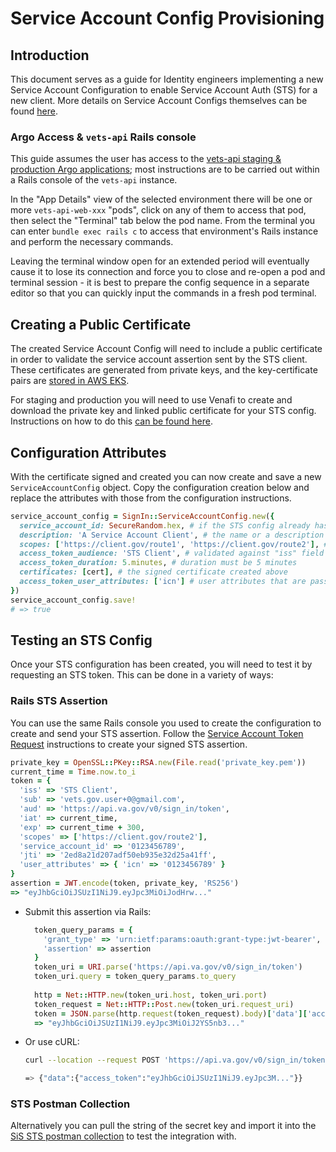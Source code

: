 # Service Account Config Provisioning

## Introduction

This document serves as a guide for Identity engineers implementing a new Service Account Configuration to enable Service Account Auth (STS) for a new client. More details on Service Account Configs themselves can be found [here](./service_account.md).

### Argo Access & `vets-api` Rails console

This guide assumes the user has access to the [vets-api staging & production Argo applications](https://argocd.vfs.va.gov/applications?search=vets-api); most instructions are to be carried out within a Rails console of the `vets-api` instance.

In the "App Details" view of the selected environment there will be one or more `vets-api-web-xxx` "pods", click on any of them to access that pod, then select the "Terminal" tab below the pod name. From the terminal you can enter `bundle exec rails c` to access that environment's Rails instance and perform the necessary commands.

Leaving the terminal window open for an extended period will eventually cause it to lose its connection and force you to close and re-open a pod and terminal session - it is best to prepare the config sequence in a separate editor so that you can quickly input the commands in a fresh pod terminal.

## Creating a Public Certificate

The created Service Account Config will need to include a public certificate in order to validate the service account assertion sent by the STS client. These certificates are generated from private keys, and the key-certificate pairs are [stored in AWS EKS](https://us-gov-west-1.console.amazonaws-us-gov.com/systems-manager/parameters?region=us-gov-west-1&tab=Table#list_parameter_filters=Name:Contains:sts-client).

For staging and production you will need to use Venafi to create and download the private key and linked public certificate for your STS config. Instructions on how to do this [can be found here](https://github.com/department-of-veterans-affairs/va.gov-team-sensitive/blob/master/teams/vsp/teams/Identity/Documentation/Security/Venafi%20Create%20and%20download%20TLS%20certificates.pdf).

## Configuration Attributes

With the certificate signed and created you can now create and save a new `ServiceAccountConfig` object. Copy the configuration creation below and replace the attributes with those from the configuration instructions.

```ruby
service_account_config = SignIn::ServiceAccountConfig.new({
  service_account_id: SecureRandom.hex, # if the STS config already has a specified service_account_id use it instead
  description: 'A Service Account Client', # the name or a description of the STS client
  scopes: ['https://client.gov/route1', 'https://client.gov/route2'], # the URIs this STS config grants access to
  access_token_audience: 'STS Client', # validated against "iss" field of STS assertion
  access_token_duration: 5.minutes, # duration must be 5 minutes
  certificates: [cert], # the signed certificate created above
  access_token_user_attributes: ['icn'] # user attributes that are passed in the STS assertion and included in the returned token
})
service_account_config.save!
# => true
```

## Testing an STS Config

Once your STS configuration has been created, you will need to test it by requesting an STS token. This can be done in a variety of ways:

### Rails STS Assertion

You can use the same Rails console you used to create the configuration to create and send your STS assertion. Follow the [Service Account Token Request](../auth_flows/service_account.md#service-account-token-request) instructions to create your signed STS assertion.

  ```ruby
  private_key = OpenSSL::PKey::RSA.new(File.read('private_key.pem'))
  current_time = Time.now.to_i
  token = {
    'iss' => 'STS Client',
    'sub' => 'vets.gov.user+0@gmail.com',
    'aud' => 'https://api.va.gov/v0/sign_in/token',
    'iat' => current_time,
    'exp' => current_time + 300,
    'scopes' => ['https://client.gov/route2'],
    'service_account_id' => '0123456789',
    'jti' => '2ed8a21d207adf50eb935e32d25a41ff',
    'user_attributes' => { 'icn' => '0123456789' }
  }
  assertion = JWT.encode(token, private_key, 'RS256')
  => "eyJhbGciOiJSUzI1NiJ9.eyJpc3MiOiJodHrw..."
  ```

* Submit this assertion via Rails:

  ```ruby
    token_query_params = {
      'grant_type' => 'urn:ietf:params:oauth:grant-type:jwt-bearer',
      'assertion' => assertion
    }
    token_uri = URI.parse('https://api.va.gov/v0/sign_in/token')
    token_uri.query = token_query_params.to_query
    
    http = Net::HTTP.new(token_uri.host, token_uri.port)
    token_request = Net::HTTP::Post.new(token_uri.request_uri)
    token = JSON.parse(http.request(token_request).body)['data']['access_token']
    => "eyJhbGciOiJSUzI1NiJ9.eyJpc3MiOiJ2YS5nb3..."
  ```

* Or use cURL:

  ```bash
  curl --location --request POST 'https://api.va.gov/v0/sign_in/token?grant_type=urn%3Aietf%3Aparams%3Aoauth%3Agrant-type%3Ajwt-bearer&assertion=<assertion>'

  => {"data":{"access_token":"eyJhbGciOiJSUzI1NiJ9.eyJpc3M..."}}
  ```

### STS Postman Collection

Alternatively you can pull the string of the secret key and import it into the [SiS STS postman collection](../postman/postman.md) to test the integration with.
